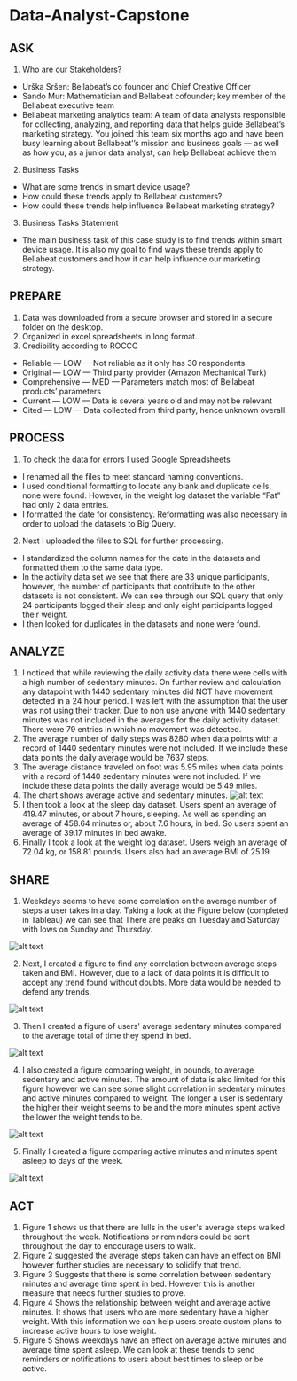 # Data-Analyst-Capstone
## ASK
1. Who are our Stakeholders?
- Urška Sršen: Bellabeat’s co founder and Chief Creative Officer 
- Sando Mur: Mathematician and Bellabeat cofounder; key member of the Bellabeat executive team 
- Bellabeat marketing analytics team: A team of data analysts responsible for collecting, analyzing, and reporting data that helps guide Bellabeat’s marketing strategy. You joined this team six months ago and have been busy learning about Bellabeat’’s mission and business goals — as well as how you, as a junior data analyst, can help Bellabeat achieve them. 
2. Business Tasks
- What are some trends in smart device usage? 
- How could these trends apply to Bellabeat customers?
- How could these trends help influence Bellabeat marketing strategy?
3. Business Tasks Statement
- The main business task of this case study is to find trends within smart device usage. It is also my  goal to find ways these trends apply to Bellabeat customers and how it can help influence our marketing strategy.

## PREPARE
1. Data was downloaded from a secure browser and stored in a secure folder on the desktop.
2. Organized in excel spreadsheets in long format.
3. Credibility according to ROCCC
- Reliable — LOW — Not reliable as it only has 30 respondents
- Original — LOW — Third party provider (Amazon Mechanical Turk)
- Comprehensive — MED — Parameters match most of Bellabeat products’ parameters
- Current — LOW — Data is several years old and may not be relevant
- Cited — LOW — Data collected from third party, hence unknown overall

## PROCESS
1. To check the data for errors I used Google Spreadsheets
- I renamed all the files to meet standard naming conventions.
- I used conditional formatting to locate any blank and duplicate cells, none were found. However, in the weight log dataset the variable “Fat” had only 2 data entries.
- I formatted the date for consistency. Reformatting was also necessary in order to upload the datasets to Big Query. 
2. Next I uploaded the files to SQL for further processing.
- I standardized the column names for the date in the datasets and formatted them to the same data type.
- In the activity data set we see that there are 33 unique participants, however, the number of participants that contribute to the other datasets is not consistent. We can see through our SQL query that only 24 participants logged their sleep and only eight participants logged their weight.
- I then looked for duplicates in the datasets and none were found.

## ANALYZE
1. I noticed that while reviewing the daily activity data there were cells with a high number of sedentary minutes. On further review and calculation any datapoint with 1440 sedentary minutes did NOT have movement detected in a 24 hour period. I was left with the assumption that the user was not using their tracker. Due to non use anyone with 1440 sedentary minutes was not included in the averages for the daily activity dataset. There were 79 entries in which no movement was detected.
2. The average number of daily steps was 8280 when data points with a record of 1440 sedentary minutes were not included. If we include these data points the daily average would be 7637 steps.
3. The average distance traveled on foot was 5.95 miles when data points with a record of 1440 sedentary minutes were not included. If we include these data points the daily average would be 5.49 miles.
4. The chart shows average active and sedentary minutes. 
![alt text](Active%20Minutes.png?raw=true "Table 1: Active Minutes")
5. I then took a look at the sleep day dataset. Users spent an average of 419.47 minutes, or about 7 hours, sleeping. As well as spending an average of 458.64 minutes or, about 7.6 hours, in bed. So users spent an average of 39.17 minutes in bed awake.
6. Finally I took a look at the weight log dataset. Users weigh an average of 72.04 kg, or 158.81 pounds. Users also had an average BMI of 25.19.

## SHARE
1. Weekdays seems to have some correlation on the average number of steps a user takes in a day. Taking a look at the Figure below (completed in Tableau) we can see that There are peaks on Tuesday and Saturday with lows on Sunday and Thursday.			

![alt text](Weekday%20vs%20Average%20Steps.png?raw=true "Weekday vs Average Steps")

2. Next, I created a figure to find any correlation between average steps taken and BMI. However, due to a lack of data points it is difficult to accept any trend found without doubts. More data would be needed to defend any trends. 

![alt text](Weekday%20vs%20Average%20Steps.png?raw=true "Average Steps vs BMI")

3. Then I created a figure of users' average sedentary minutes compared to the average total of time they spend in bed.

![alt text](Weekday%20vs%20Average%20Steps.png?raw=true "Sedentary Minutes vs Average Time in Bed")

4. I also created a figure comparing weight, in pounds, to average sedentary and active minutes. The amount of data is also limited for this figure however we can see some slight correlation  in sedentary minutes and active minutes compared to weight. The longer a user is sedentary the higher their weight seems to be and the more minutes spent active the lower the weight tends to be.

![alt text](Weekday%20vs%20Average%20Steps.png?raw=true "Weight vs Average Activity Minutes")

5. Finally I created a figure comparing active minutes and minutes spent asleep to days of the week. 

![alt text](Weekday%20vs%20Average%20Steps.png?raw=true "Weekdays vs ASctive Minutes and Minutes Asleep")

## ACT 
1. Figure 1  shows us that there are lulls in the user's average steps walked throughout the week. Notifications or reminders could be sent throughout the day to encourage users to walk.
2. Figure 2 suggested the average steps taken can have an effect on BMI however further studies are necessary to solidify that trend.
3. Figure 3 Suggests that there is some correlation between sedentary minutes and average time spent in bed. However this is another measure that needs further studies to prove.
4. Figure 4 Shows the relationship between weight and average active minutes. It shows that users who are more sedentary have a higher weight. With this information we can help users create custom plans to increase active hours to lose weight.
5. Figure 5 Shows weekdays have an effect on average active minutes and average time spent asleep. We can look at these trends to send reminders or notifications to users about best times to sleep or be active. 

